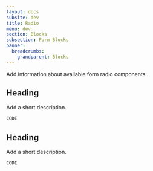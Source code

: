 ```yaml
---
layout: docs
subsite: dev
title: Radio
menu: dev
section: Blocks
subsection: Form Blocks
banner:
  breadcrumbs:
    grandparent: Blocks
---
```


Add information about available form radio components.

## Heading

Add a short description.

<div class="b-form">

</div>

```html
CODE
```

## Heading

Add a short description.

<div class="b-form">

</div>

```html
CODE
```